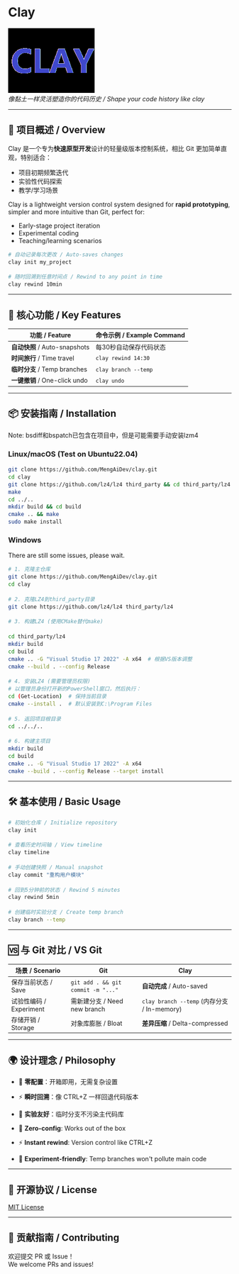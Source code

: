 # Clay

![Clay Logo](icon.png)  
*像黏土一样灵活塑造你的代码历史 / Shape your code history like clay*  

---

## 🌟 项目概述 / Overview  

Clay 是一个专为**快速原型开发**设计的轻量级版本控制系统，相比 Git 更加简单直观，特别适合：  
- 项目初期频繁迭代  
- 实验性代码探索  
- 教学/学习场景  

Clay is a lightweight version control system designed for **rapid prototyping**, simpler and more intuitive than Git, perfect for:  
- Early-stage project iteration  
- Experimental coding  
- Teaching/learning scenarios  

```bash
# 自动记录每次更改 / Auto-saves changes
clay init my_project  

# 随时回溯到任意时间点 / Rewind to any point in time  
clay rewind 10min  
```

---

## 🚀 核心功能 / Key Features  

| 功能 / Feature | 命令示例 / Example Command |  
|---------------|---------------------------|  
| **自动快照** / Auto-snapshots | 每30秒自动保存代码状态 |  
| **时间旅行** / Time travel | `clay rewind 14:30` |  
| **临时分支** / Temp branches | `clay branch --temp` |  
| **一键撤销** / One-click undo | `clay undo` |  

---

## 📦 安装指南 / Installation  

Note: bsdiff和bspatch已包含在项目中，但是可能需要手动安装lzm4

### Linux/macOS  (Test on Ubuntu22.04)
```bash
git clone https://github.com/MengAiDev/clay.git  
cd clay
git clone https://github.com/lz4/lz4 third_party && cd third_party/lz4
make
cd ../..
mkdir build && cd build  
cmake .. && make  
sudo make install  
```

### Windows 
There are still some issues, please wait.
```bash
# 1. 克隆主仓库
git clone https://github.com/MengAiDev/clay.git
cd clay

# 2. 克隆LZ4到third_party目录
git clone https://github.com/lz4/lz4 third_party/lz4

# 3. 构建LZ4 (使用CMake替代make)

cd third_party/lz4
mkdir build
cd build
cmake .. -G "Visual Studio 17 2022" -A x64  # 根据VS版本调整
cmake --build . --config Release

# 4. 安装LZ4 (需要管理员权限)
# 以管理员身份打开新的PowerShell窗口，然后执行：
cd (Get-Location)  # 保持当前目录
cmake --install .  # 默认安装到C:\Program Files

# 5. 返回项目根目录
cd ../../..

# 6. 构建主项目
mkdir build
cd build
cmake .. -G "Visual Studio 17 2022" -A x64
cmake --build . --config Release --target install
```
---

## 🛠️ 基本使用 / Basic Usage  

```bash
# 初始化仓库 / Initialize repository
clay init  

# 查看历史时间轴 / View timeline  
clay timeline  

# 手动创建快照 / Manual snapshot  
clay commit "重构用户模块"  

# 回到5分钟前的状态 / Rewind 5 minutes  
clay rewind 5min  

# 创建临时实验分支 / Create temp branch  
clay branch --temp  
```

---

## 🆚 与 Git 对比 / VS Git  

| 场景 / Scenario       | Git                     | **Clay**               |  
|-----------------------|-------------------------|------------------------|  
| 保存当前状态 / Save    | `git add . && git commit -m "..."` | **自动完成** / Auto-saved |  
| 试验性编码 / Experiment | 需新建分支 / Need new branch | `clay branch --temp` (内存分支 / In-memory) |  
| 存储开销 / Storage    | 对象库膨胀 / Bloat      | **差异压缩** / Delta-compressed |  

---

## 🌍 设计理念 / Philosophy  

- 🧱 **零配置**：开箱即用，无需复杂设置  
- ⚡ **瞬时回溯**：像 CTRL+Z 一样回退代码版本  
- 🧪 **实验友好**：临时分支不污染主代码库  

- 🧱 **Zero-config**: Works out of the box  
- ⚡ **Instant rewind**: Version control like CTRL+Z  
- 🧪 **Experiment-friendly**: Temp branches won't pollute main code  

---

## 📜 开源协议 / License  

[MIT License](LICENSE)  

--- 

## 🤝 贡献指南 / Contributing  

欢迎提交 PR 或 Issue！  
We welcome PRs and issues!  
